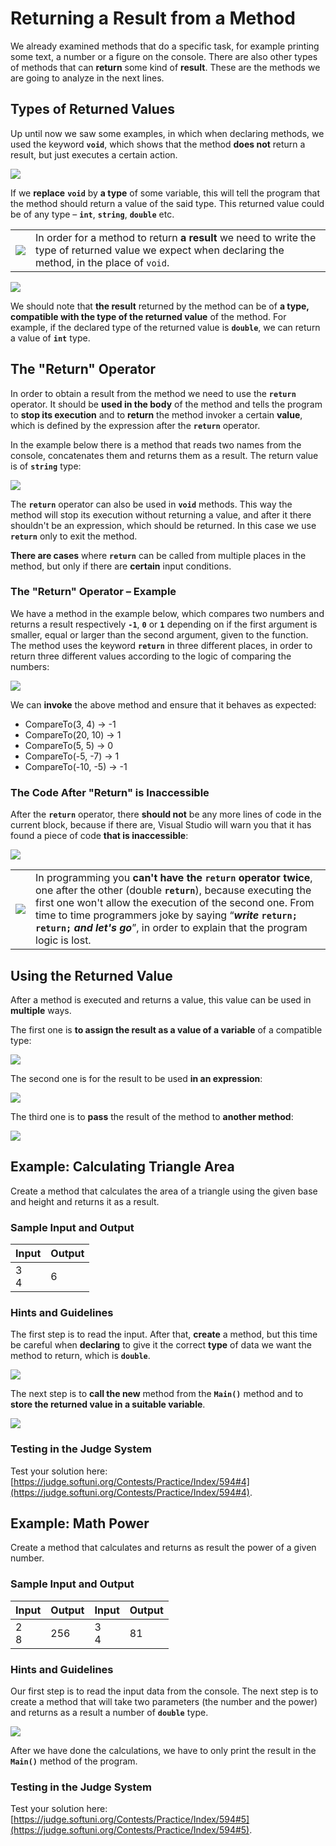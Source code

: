 # Returning a Result from a Method

We already examined methods that do a specific task, for example printing some text, a number or a figure on the console. There are also other types of methods that can **return** some kind of **result**. These are the methods we are going to analyze in the next lines.

## Types of Returned Values

Up until now we saw some examples, in which when declaring methods, we used the keyword **`void`**, which shows that the method **does not** return a result, but just executes a certain action.

![](/assets/chapter-10-images/10.Return-types-01.png)

If we **replace** **`void`** by **a type** of some variable, this will tell the program that the method should return a value of the said type. This returned value could be of any type – **`int`**, **`string`**, **`double`** etc. 

<table><tr><td><img src="/assets/alert-icon.png" style="max-width:50px" />
</td><td>In order for a method to return <strong>a result</strong> we need to write the type of returned value we expect when declaring the method, in the place of <code>void</code>.</td></tr>
</table>

![](/assets/chapter-10-images/10.Return-types-02.png)

We should note that **the result** returned by the method can be of **a type, compatible with the type of the returned value** of the method. For example, if the declared type of the returned value is **`double`**, we can return a value of **`int`** type.

## The "Return" Operator

In order to obtain a result from the method we need to use the **`return`** operator. It should be **used in the body** of the method and tells the program to **stop its execution** and to **return** the method invoker a certain **value**, which is defined by the expression after the **`return`** operator.

In the example below there is a method that reads two names from the console, concatenates them and returns them as a result. The return value is of **`string`** type:

![](/assets/chapter-10-images/11.Return-operator-01.png)

The **`return`** operator can also be used in **`void`** methods. This way the method will stop its execution without returning a value, and after it there shouldn't be an expression, which should be returned. In this case we use **`return`** only to exit the method.

**There are cases** where **`return`** can be called from multiple places in the method, but only if there are **certain** input conditions.

### The "Return" Operator – Example

We have a method in the example below, which compares two numbers and returns a result respectively **`-1`**, **`0`** or **`1`** depending on if the first argument is smaller, equal or larger than the second argument, given to the function. The method uses the keyword **`return`** in three different places, in order to return three different values according to the logic of comparing the numbers:

![](/assets/chapter-10-images/11.Return-operator-02.png)

We can **invoke** the above method and ensure that it behaves as expected:
 - CompareTo(3, 4) &rarr; -1
 - CompareTo(20, 10) &rarr; 1
 - CompareTo(5, 5) &rarr; 0
 - CompareTo(-5, -7) &rarr; 1
 - CompareTo(-10, -5) &rarr; -1

### The Code After "Return" is Inaccessible

After the **`return`** operator, there **should not** be any more lines of code in the current block, because if there are, Visual Studio will warn you that it has found a piece of code **that is inaccessible**:

![](/assets/chapter-10-images/11.Return-operator-03.png)

<table><tr><td><img src="/assets/alert-icon.png" style="max-width:50px" />
</td><td>In programming you <b>can't have the <code><b>return</b></code> operator twice</b>, one after the other (double <code><b>return</b></code>), because executing the first one won't allow the execution of the second one. From time to time programmers joke by saying “<b><i>write</i> <code>return; return;</code> <i>and let's go</i></b>”, in order to explain that the program logic is lost.</td></tr>
</table>

## Using the Returned Value

After a method is executed and returns a value, this value can be used in **multiple** ways.

The first one is **to assign the result as a value of a variable** of a compatible type:

![](/assets/chapter-10-images/12.Return-value-01.png)

The second one is for the result to be used **in an expression**:

![](/assets/chapter-10-images/12.Return-value-02.png)

The third one is to **pass** the result of the method to **another method**:

![](/assets/chapter-10-images/12.Return-value-03.png)

## Example: Calculating Triangle Area

Create a method that calculates the area of a triangle using the given base and height and returns it as a result.

### Sample Input and Output

| Input | Output |
| --- | --- |
|3<br>4|6|

### Hints and Guidelines

The first step is to read the input. After that, **create** a method, but this time be careful when **declaring** to give it the correct **type** of data we want the method to return, which is **`double`**.

![](/assets/chapter-10-images/13.Calculate-triangle-area-01.png)

The next step is to **call the new** method from the **`Main()`** method and to **store the returned value in a suitable variable**.

![](/assets/chapter-10-images/13.Calculate-triangle-area-02.png)

### Testing in the Judge System

Test your solution here: [https://judge.softuni.org/Contests/Practice/Index/594#4](https://judge.softuni.org/Contests/Practice/Index/594#4).

## Example: Math Power

Create a method that calculates and returns as result the power of a given number.

### Sample Input and Output

| Input | Output | Input | Output |
| --- | --- | --- | --- |
|2<br>8|256|3<br>4|81|

### Hints and Guidelines

Our first step is to read the input data from the console. The next step is to create a method that will take two parameters (the number and the power) and returns as a result a number of **`double`** type.

![](/assets/chapter-10-images/14.Number-power-01.png)

After we have done the calculations, we have to only print the result in the **`Main()`** method of the program.

### Testing in the Judge System

Test your solution here: [https://judge.softuni.org/Contests/Practice/Index/594#5](https://judge.softuni.org/Contests/Practice/Index/594#5).
